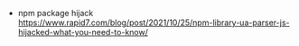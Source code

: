 - npm package hijack https://www.rapid7.com/blog/post/2021/10/25/npm-library-ua-parser-js-hijacked-what-you-need-to-know/